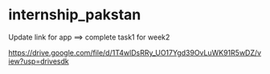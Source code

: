 # internship_pakstan

Update link for app ==> complete task1 for week2

https://drive.google.com/file/d/1T4wlDsRRy_UO17Ygd39OvLuWK91R5wDZ/view?usp=drivesdk